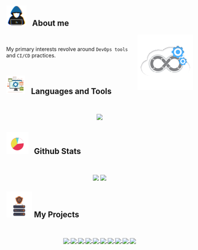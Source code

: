 ## <picture><img src = "./Images/about_me.gif?raw=true" width = 55px style="margin-right: 10px;" ></picture> About me

<picture> <img align="right" src="./Images/Right_Side.gif?raw=true" width = 150px></picture>

<br>

My primary interests revolve around `DevOps tools` and `CI/CD` practices.
<br> <br>

## <picture> <img src = "./Images/tools.gif?raw=true" width = 50px style="margin-right: 12px;"> </picture> Languages and Tools

<br>

<p align="center">
  <a href="https://skillicons.dev">
    <img src="https://skillicons.dev/icons?i=go,py,flask,docker,kubernetes,postgres,git,github,githubactions,jenkins,ansible,terraform,aws,linux,bash,vim&perline=8" />
  </a>
</p>

## <picture> <img src = "./Images/stats.gif?raw=true" width = 60px style="margin-right: 10px;"> </picture> Github Stats

<br>

<p align="center">
  <img src="https://readme.ujstor.com/top-langs/?username=Ujstor&theme=transparent&langs_count=8&layout=compact&hide_border=true&hide=jupyter%20notebook,php,html,css,jinja,smarty,mako,javascript,mustache" align="center" />
  <img src="https://streak-stats-92f42ajco-ujstor.vercel.app/?user=Ujstor&theme=transparent&hide_border=true&stroke=transparent" align="center" />
</p>

## <picture> <img src = "./Images/projects.gif?raw=true" width = 70px > </picture> My Projects

<br>

<p align="center">
  <a href="https://github.com/Melkeydev/go-blueprint">
    <img align="center" src="https://readme.ujstor.com/pin/?username=melkeydev&repo=go-blueprint&theme=transparent&hide_border=true" />
  </a>
  <a href="https://github.com/Ujstor/coolify-hetzner-terraform">
    <img align="center" src="https://readme.ujstor.com/pin/?username=ujstor&repo=coolify-hetzner-terraform&theme=transparent&hide_border=true" />
  </a>
  <a href="https://github.com/Ujstor/argoCD-pipeline">
    <img align="center" src="https://readme.ujstor.com/pin/?username=ujstor&repo=argoCD-pipeline&theme=transparent&hide_border=true" />
  </a>
  <a href="https://github.com/Ujstor/web-ssh-server">
    <img align="center" src="https://readme.ujstor.com/pin/?username=ujstor&repo=web-ssh-server&theme=transparent&hide_border=true" />
  </a>
  <a href="https://github.com/Ujstor/todo-go-htmx">
    <img align="center" src="https://readme.ujstor.com/pin/?username=ujstor&repo=todo-go-htmx&theme=transparent&hide_border=true" />
  </a>
  <a href="https://github.com/Ujstor/aws-lambda-dynamoDB-terraform">
    <img align="center" src="https://readme.ujstor.com/pin/?username=ujstor&repo=aws-lambda-dynamoDB-terraform&theme=transparent&hide_border=true" />
  </a>
  <a href="https://github.com/Ujstor/k8s-infra">
    <img align="center" src="https://readme.ujstor.com/pin/?username=ujstor&repo=k8s-infra&theme=transparent&hide_border=true" />
  </a>
  <a href="https://github.com/Ujstor/deployment-cluster-s3-db">
    <img align="center" src="https://readme.ujstor.com/pin/?username=ujstor&repo=deployment-cluster-s3-db&theme=transparent&hide_border=true" />
  </a>
  <a href="https://github.com/Ujstor/self-hosting-infrastructure-cluster">
    <img align="center" src="https://readme.ujstor.com/pin/?username=ujstor&repo=self-hosting-infrastructure-cluster&theme=transparent&hide_border=true" />
  </a>
  <a href="https://github.com/Ujstor/personal-s3-storage-infrastructure">
    <img align="center" src="https://readme.ujstor.com/pin/?username=ujstor&repo=personal-s3-storage-infrastructure&theme=transparent&hide_border=true" />
  </a>
</p>
